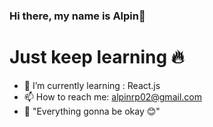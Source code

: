 ### Hi there, my name is Alpin👋


# Just keep learning 🔥

- 🌱 I’m currently learning : React.js
- 📫 How to reach me: alpinrp02@gmail.com
- 🔆 "Everything gonna be okay 😊"

